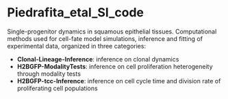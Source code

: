 # Piedrafita_etal_SI_code
Single-progenitor dynamics in squamous epithelial tissues.
Computational methods used for cell-fate model simulations, inference and fitting of experimental data, organized in three categories:
- **Clonal-Lineage-Inference**: inference on clonal dynamics
- **H2BGFP-ModalityTests**: inference on cell proliferation heterogeneity through modality tests
- **H2BGFP-tcc-Inference**: inference on cell cycle time and division rate of proliferating cell populations
